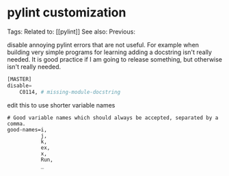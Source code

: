 

# pylint customization
Tags: 
Related to: [[pylint]]
See also: 
Previous:

disable annoying pylint errors that are not useful. For example when building very simple programs for learning adding a docstring isn't really needed. It is good practice if I am going to release something, but otherwise isn't really needed.
```python
[MASTER]
disable=
    C0114, # missing-module-docstring
```

edit this to use shorter variable names
```pylint
# Good variable names which should always be accepted, separated by a comma.
good-names=i,
           j,
           k,
           ex,
           x,
           Run,
           _


```